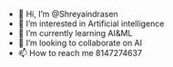 - 👋 Hi, I’m @Shreyaindrasen
- 👀 I’m interested in Artificial intelligence
- 🌱 I’m currently learning AI&ML
- 💞️ I’m looking to collaborate on AI
- 📫 How to reach me 8147274637

<!---
Shreyaindrasen/Shreyaindrasen is a ✨ special ✨ repository because its `README.md` (this file) appears on your GitHub profile.
You can click the Preview link to take a look at your changes.
--->
